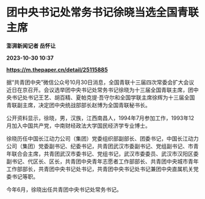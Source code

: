 # 团中央书记处常务书记徐晓当选全国青联主席
**澎湃新闻记者 岳怀让**

**2023-10-30 10:37**

**https://m.thepaper.cn/detail/25115885**

据“共青团中央”微信公众号10月30日消息，全国青联十三届四次常委会扩大会议近日在京召开。会议选举团中央书记处常务书记徐晓为十三届全国青联主席，团中央书记处书记王艺、胡百精、夏帕克提·吾守尔和全国学联主席徐辉为十三届全国青联副主席，决定团中央统战部部长赵博为全国青联秘书长。

公开资料显示，徐晓，男，汉族，江西南昌人，1994年7月参加工作，1993年12月加入中国共产党，中南财经政法大学国民经济学专业博士。

徐晓历任中国长江动力公司（集团）党委组织部副部长、团委书记，中国长江动力公司（集团）党委副书记、纪委书记，共青团武汉市委副书记、党组副书记、市青年联合会主席，共青团武汉市委书记、党组书记，武汉市委委员、武汉市汉阳区委副书记、代区长、区长，共青团中央青年志愿者工作部部长、共青团中央城市青年工作部部长，共青团中央书记处书记，共青团中央书记处书记兼团中央直属机关党委书记等职。

今年6月，徐晓出任共青团中央书记处常务书记。